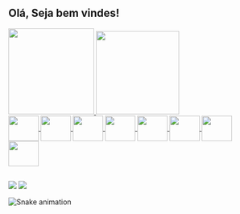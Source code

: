 ## Olá, Seja bem vindes!
 <div>
  <a href="https://github.com/davansep">
  <img height="170em" src="https://github-readme-stats.vercel.app/api?username=davansep&show_icons=true&theme=midnight-purple&include_all_commits=true&count_private=true"/>
  <img height="165em" src="https://github-readme-stats.vercel.app/api/top-langs/?username=davansep&layout=compact&langs_count=16&theme=midnight-purple"/>
</div>
<div style="display: inline_block">
  <img align="center"  height="50" width="60" src="https://cdn.jsdelivr.net/gh/devicons/devicon/icons/git/git-original-wordmark.svg" />
  <img align="center"  height="50" width="60" src="https://cdn.jsdelivr.net/gh/devicons/devicon/icons/spring/spring-original-wordmark.svg"/>
  <img align="center"  height="50" width="60" src="https://cdn.jsdelivr.net/gh/devicons/devicon/icons/java/java-original-wordmark.svg"/>
  <img align="center"  height="50" width="60" src="https://cdn.jsdelivr.net/gh/devicons/devicon/icons/mysql/mysql-original-wordmark.svg"/>
  <img align="center"  height="50" width="60" src="https://cdn.jsdelivr.net/gh/devicons/devicon/icons/wordpress/wordpress-original.svg"/>
  <img align="center"  height="50" width="60" src="https://cdn.jsdelivr.net/gh/devicons/devicon/icons/javascript/javascript-original.svg"/>
  <img align="center"  height="50" width="60" src="https://cdn.jsdelivr.net/gh/devicons/devicon/icons/html5/html5-original-wordmark.svg"/>
  <img align="center"  height="50" width="60" src="https://cdn.jsdelivr.net/gh/devicons/devicon/icons/css3/css3-original-wordmark.svg"/>
  
  ##
 
<div> 
  <a href = "mailto:priscila.davanse@gmail.com"><img src="https://img.shields.io/badge/-Gmail-%23333?style=for-the-badge&logo=gmail&logoColor=white" target="_blank"></a>
  <a href="https://www.linkedin.com/in/prisciladavanse/" target="_blank"><img src="https://img.shields.io/badge/-LinkedIn-%230077B5?style=for-the-badge&logo=linkedin&logoColor=white" target="_blank"></a> 
 
  ![Snake animation](https://github.com/davansep/davansep/blob/output/github-contribution-grid-snake.svg)
 
</div>
